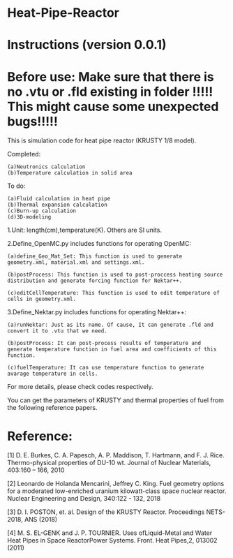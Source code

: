 # Heat-Pipe-Reactor
# Instructions (version 0.0.1)
# Before use: Make sure that there is no .vtu or .fld existing in folder !!!!! This might cause some unexpected bugs!!!!!

This is simulation code for heat pipe reactor (KRUSTY 1/8 model).

Completed:

    (a)Neutronics calculation 
    (b)Temperature calculation in solid area

To do:

    (a)Fluid calculation in heat pipe
    (b)Thermal expansion calculation
    (c)Burn-up calculation
    (d)3D-modeling


1.Unit: length(cm),temperature(K). Others are SI units.

2.Define_OpenMC.py includes functions for operating OpenMC:

    (a)define_Geo_Mat_Set: This function is used to generate  geometry.xml, material.xml and settings.xml.
    
    (b)postProcess: This function is used to post-proccess heating source distribution and generate forcing function for Nektar++.
    
    (c)editCellTemperature: This function is used to edit temperature of cells in geometry.xml.

3.Define_Nektar.py includes functions for operating Nektar++:

    (a)runNektar: Just as its name. Of cause, It can generate .fld and convert it to .vtu that we need.
    
    (b)postProcess: It can post-process results of temperature and generate temperature function in fuel area and coefficients of this function.
    
    (c)fuelTemperature: It can use temperature function to generate avarage temperature in cells.

For more details, please check codes respectively.

You can get the parameters of KRUSTY and thermal properties of fuel from the following reference papers. 

# Reference:
[1] D. E. Burkes, C. A. Papesch, A. P. Maddison, T. Hartmann, and F. J. Rice. Thermo-physical properties of DU-10 wt. Journal of Nuclear Materials, 403:160 – 166, 2010

[2] Leonardo de Holanda Mencarini, Jeffrey C. King. Fuel geometry options for a moderated low-enriched uranium kilowatt-class space nuclear reactor. Nuclear Engineering and Design, 340:122 - 132, 2018

[3] D. I. POSTON, et. al. Design of the KRUSTY Reactor. Proceedings NETS-2018, ANS (2018)

[4] M. S. EL-GENK and J. P. TOURNIER. Uses  ofLiquid-Metal and Water Heat Pipes in Space ReactorPower Systems. Front. Heat Pipes,2, 013002 (2011)

